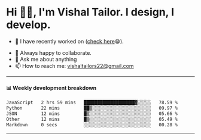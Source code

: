 # Hi 👋🏻, I'm Vishal Tailor. I design, I develop.

- 🔭 I have recently worked on ([check here](https://vishaltailor.com)😁).
<!-- - 🎦 Currently watching: JavaScript: The Hard Parts By Will Sentance. -->
- 👯 Always happy to collaborate.
- 💬 Ask me about anything
- 📫 How to reach me: <a href="mailto:vishaltailors22@gmail.com">vishaltailors22@gmail.com</a>

<hr /> 
<h4>📊 Weekly development breakdown</h4>
<!--START_SECTION:waka-->

```txt
JavaScript   2 hrs 59 mins   ███████████████████▓░░░░░   78.59 %
Python       22 mins         ██▒░░░░░░░░░░░░░░░░░░░░░░   09.97 %
JSON         12 mins         █▒░░░░░░░░░░░░░░░░░░░░░░░   05.66 %
Other        12 mins         █▒░░░░░░░░░░░░░░░░░░░░░░░   05.49 %
Markdown     0 secs          ░░░░░░░░░░░░░░░░░░░░░░░░░   00.28 %
```

<!--END_SECTION:waka-->
<hr /> 

<!-- ![](./profile-3d-contrib/profile-green-animate.svg) -->
